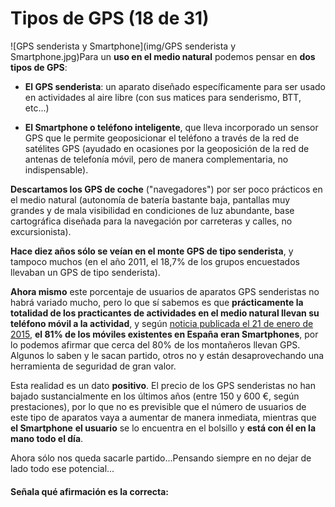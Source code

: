 # Tipos de GPS (18 de 31)

![GPS senderista y Smartphone](img/GPS senderista y Smartphone.jpg)Para un **uso en el medio natural** podemos pensar en **dos tipos de GPS**:

*   **El GPS senderista**: un aparato diseñado específicamente para ser usado en actividades al aire libre (con sus matices para senderismo, BTT, etc...)  
    
*   **El Smartphone o teléfono inteligente**, que lleva incorporado un sensor GPS que le permite geoposicionar el teléfono a través de la red de satélites GPS (ayudado en ocasiones por la geoposición de la red de antenas de telefonía móvil, pero de manera complementaria, no indispensable).  
    

**Descartamos los GPS de coche** ("navegadores") por ser poco prácticos en el medio natural (autonomía de batería bastante baja, pantallas muy grandes y de mala visibilidad en condiciones de luz abundante, base cartográfica diseñada para la navegación por carreteras y calles, no excursionista).  

**Hace diez años sólo se veían en el monte GPS de tipo senderista**, y tampoco muchos (en el año 2011, el 18,7% de los grupos encuestados llevaban un GPS de tipo senderista).  

**Ahora mismo** este porcentaje de usuarios de aparatos GPS senderistas no habrá variado mucho, pero lo que sí sabemos es que **prácticamente la totalidad de los practicantes de actividades en el medio natural llevan su teléfono móvil a la actividad**, y según [noticia publicada el 21 de enero de 2015](http://www.eleconomista.es/economia/noticias/6409674/01/15/Espana-lider-europeo-en-penetracion-de-smartphones-con-un-porcentaje-del-81-sobre-del-total-de-los-moviles.html#.Kku8tFAYwNSf6ZX "Porcentaje de Smartphones en España"), **el 81% de los móviles existentes en España eran Smartphones**, por lo podemos afirmar que cerca del 80% de los montañeros llevan GPS. Algunos lo saben y le sacan partido, otros no y están desaprovechando una herramienta de seguridad de gran valor.  

Esta realidad es un dato **positivo**. El precio de los GPS senderistas no han bajado sustancialmente en los últimos años (entre 150 y 600 €, según prestaciones), por lo que no es previsible que el número de usuarios de este tipo de aparatos vaya a aumentar de manera inmediata, mientras que **el Smartphone** **el usuario** se lo encuentra en el bolsillo y **está con él en la mano todo el día**.  

Ahora sólo nos queda sacarle partido...Pensando siempre en no dejar de lado todo ese potencial...  

#### Señala qué afirmación es la correcta:

####
